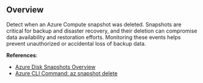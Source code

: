 ## Overview

Detect when an Azure Compute snapshot was deleted. Snapshots are critical for backup and disaster recovery, and their deletion can compromise data availability and restoration efforts. Monitoring these events helps prevent unauthorized or accidental loss of backup data.

**References**:
- [Azure Disk Snapshots Overview](https://learn.microsoft.com/en-us/azure/virtual-machines/disks-snapshots)
- [Azure CLI Command: az snapshot delete](https://learn.microsoft.com/en-us/cli/azure/snapshot?view=azure-cli-latest#az-snapshot-delete)
